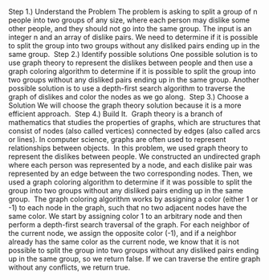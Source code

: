 Step 1.) Understand the Problem
The problem is asking to split a group of n people into two groups of any size, where each person may dislike some other people, and they should not go into the same group. The input is an integer n and an array of dislike pairs. We need to determine if it is possible to split the group into two groups without any disliked pairs ending up in the same group.
​
Step 2.) Identify possible solutions
One possible solution is to use graph theory to represent the dislikes between people and then use a graph coloring algorithm to determine if it is possible to split the group into two groups without any disliked pairs ending up in the same group. Another possible solution is to use a depth-first search algorithm to traverse the graph of dislikes and color the nodes as we go along.
​
Step 3.) Choose a Solution
We will choose the graph theory solution because it is a more efficient approach.
​
Step 4.) Build It.
​
Graph theory is a branch of mathematics that studies the properties of graphs, which are structures that consist of nodes (also called vertices) connected by edges (also called arcs or lines). In computer science, graphs are often used to represent relationships between objects.
​
In this problem, we used graph theory to represent the dislikes between people. We constructed an undirected graph where each person was represented by a node, and each dislike pair was represented by an edge between the two corresponding nodes. Then, we used a graph coloring algorithm to determine if it was possible to split the group into two groups without any disliked pairs ending up in the same group.
​
The graph coloring algorithm works by assigning a color (either 1 or -1) to each node in the graph, such that no two adjacent nodes have the same color. We start by assigning color 1 to an arbitrary node and then perform a depth-first search traversal of the graph. For each neighbor of the current node, we assign the opposite color (-1), and if a neighbor already has the same color as the current node, we know that it is not possible to split the group into two groups without any disliked pairs ending up in the same group, so we return false. If we can traverse the entire graph without any conflicts, we return true.